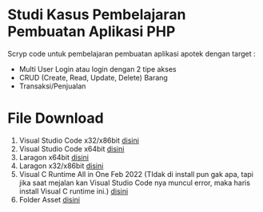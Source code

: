 # Studi Kasus Pembelajaran Pembuatan Aplikasi PHP
Scryp code untuk pembelajaran pembuatan aplikasi apotek dengan target :
<ul>
  <li>Multi User Login atau login dengan 2 tipe akses</li>
  <li>CRUD (Create, Read, Update, Delete) Barang</li>
  <li>Transaksi/Penjualan</li>  
</ul>
 
# File Download
<ol>
  <li>Visual Studio Code x32/x86bit <a href="https://bit.ly/3p8uja8">disini</a></li>
  <li>Visual Studio Code x64bit <a href="https://bit.ly/35pVLsP">disini</a></li>
  <li>Laragon x64bit <a href="https://bit.ly/3vb692E">disini</a></li>
  <li>Laragon x32/x86bit <a href="https://bit.ly/35hXRep">disini</a></li>
  <li>Visual C Runtime All in One Feb 2022 (TIdak di install pun gak apa, tapi jika saat mejalan kan Visual Studio Code nya muncul error, maka haris install Visual C runtime ini.) <a href="https://bit.ly/3IbFmqB">disini</a> </li>
  <li>Folder Asset <a href="">disini</a> </li>
</ol>
  

